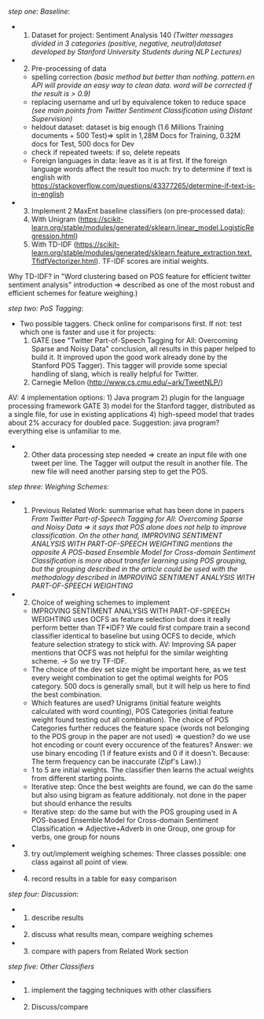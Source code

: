 *step one: Baseline*:
- 1. Dataset for project: Sentiment Analysis 140
   *(Twitter messages divided in 3 categories (positive, negative, neutral)dataset developed by Stanford University Students during NLP Lectures)*

- 2. Pre-processing of data
    - spelling correction *(basic method but better than nothing. pattern.en API will provide an easy way to clean data. word will be corrected if the result is > 0.9)*
    - replacing username and url by equivalence token to reduce space *(see main points from Twitter Sentiment Classification using Distant Supervision)*
    - heldout dataset: dataset is big enough (1.6 Millions Training documents + 500 Test)=> split in 1,28M Docs for Training, 0.32M docs for Test, 500 docs for Dev
    - check if repeated tweets: if so, delete repeats
    - Foreign languages in data: leave as it is at first. If the foreign language words affect the result too much:
try to determine if text is english with https://stackoverflow.com/questions/43377265/determine-if-text-is-in-english

    
- 3. Implement 2 MaxEnt baseline classifiers (on pre-processed data): 
    1. With Unigram (https://scikit-learn.org/stable/modules/generated/sklearn.linear_model.LogisticRegression.html)
    2. With TD-IDF (https://scikit-learn.org/stable/modules/generated/sklearn.feature_extraction.text.TfidfVectorizer.html). TF-IDF scores are initial weights.

Why TD-IDF? in "Word clustering based on POS feature for efficient twitter sentiment analysis" introduction => described as one of the most robust and efficient schemes for feature weighing.)
    
*step two: PoS Tagging*:

- Two possible taggers. Check online for comparisons first. If not: test which one is faster and use it for projects: 
    1. GATE (see "Twitter Part-of-Speech Tagging for All: Overcoming Sparse and Noisy Data" conclusion, all results in this paper helped to build it. It improved upon the good work already done by the Stanford POS Tagger). This tagger will provide some special handling of slang, which is really helpful for Twitter.
    2. Carnegie Mellon  (http://www.cs.cmu.edu/~ark/TweetNLP/)
	
AV: 4 implementation options: 1) Java program 2) plugin for the language processing framework GATE 3) model for the Stanford tagger, distributed as a single file, for use in existing applications 4) high-speed model that trades about 2% accuracy for doubled pace.
Suggestion: java program? everything else is unfamiliar to me.

- 2. Other data processing step needed => create an input file with one tweet per line.
	The Tagger will output the result in another file. The new file will need another parsing step to get the POS.



*step three: Weighing Schemes*:
- 1. Previous Related Work: summarise what has been done in papers
*From Twitter Part-of-Speech Tagging for All: Overcoming Sparse and Noisy Data => it says that POS alone does not help to improve classification*.
*On the other hand, IMPROVING SENTIMENT ANALYSIS WITH PART-OF-SPEECH WEIGHTING mentions the opposite*
*A POS-based Ensemble Model for Cross-domain Sentiment Classification is more about transfer learning using POS grouping, but the grouping described in the article could be used with the methodology described in IMPROVING SENTIMENT ANALYSIS WITH PART-OF-SPEECH WEIGHTING*
- 2. Choice of weighing schemes to implement
	- IMPROVING SENTIMENT ANALYSIS WITH PART-OF-SPEECH WEIGHTING uses OCFS as feature selection but does it really perform better than TF*IDF? We could first compare train a second classifier identical to baseline but using OCFS to decide, which feature selection strategy to stick with.
AV: Improving SA paper mentions that OCFS was not helpful for the similar weighting scheme. -> So we try TF-IDF.
	- The choice of the dev set size might be important here, as we test every weight combination to get the optimal weights for POS category. 500 docs is generally small, but it will help us here to find the best combination.
	- Which features are used? Unigrams (initial feature weights calculated with word counting), POS Categories (initial feature weight found testing out all combination). The choice of POS Categories further reduces the feature space (words not belonging to the POS group in the paper are not used) => question? do we use hot encoding or count every occurence of the features? Answer: we use binary encoding (1 if feature exists and 0 if it doesn't. Because: The term frequency can be inaccurate (Zipf's Law).)
	- 1 to 5 are initial weights. The classifier then learns the actual weights from different starting points.
	- Iterative step: Once the best weights are found, we can do the same but also using bigram as feature additionaly. not done in the paper but should enhance the results
	- Iterative step: do the same but with the POS grouping used in A POS-based Ensemble Model for Cross-domain Sentiment Classification => Adjective+Adverb in one Group, one group for verbs, one group for nouns

- 3. try out/implement weighing schemes: 
Three classes possible: one class against all point of view.

- 4. record results in a table for easy comparison

*step four: Discussion*:
- 1. describe results
- 2. discuss what results mean, compare weighing schemes
- 3. compare with papers from Related Work section

*step five: Other Classifiers*
- 1. implement the tagging techniques with other classifiers
- 2. Discuss/compare
